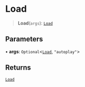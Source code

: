 # Load

> **Load**(`args`): [`Load`](reference/functions/Load.md)

## Parameters

• **args**: `Optional`<[`Load`](reference/functions/Load.md), `"autoplay"`>

## Returns

[`Load`](reference/functions/Load.md)

